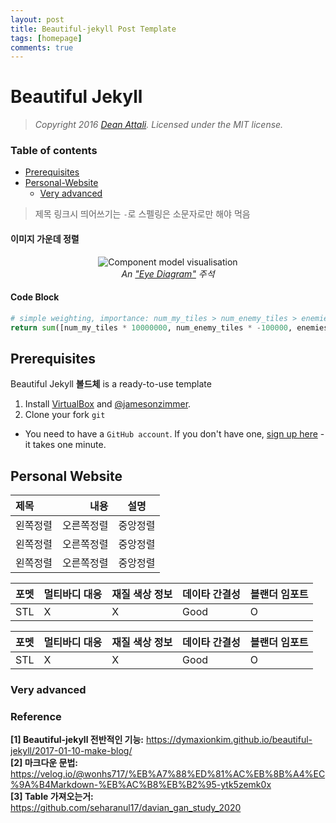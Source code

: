 ```yaml
---
layout: post
title: Beautiful-jekyll Post Template
tags: [homepage]
comments: true
---
```

# Beautiful Jekyll
> *Copyright 2016 [Dean Attali](http://deanattali.com). Licensed under the MIT license.*

### Table of contents
- [Prerequisites](#prerequisites)
- [Personal-Website](#personal-website)
  - [Very advanced](#very-advanced)

> 제목 링크시 띄어쓰기는 `-`로 스펠링은 소문자로만 해야 먹음

#### 이미지 가운데 정렬
<center>
<img src="/assets/img/avatar-icon.png" alt="Component model visualisation">
<br>
<em>An <a href="https://github.com/ouzor/eyediagram">"Eye Diagram"</a> 주석 </em>
</center>

#### Code Block
```python
# simple weighting, importance: num_my_tiles > num_enemy_tiles > enemies_dist
return sum([num_my_tiles * 10000000, num_enemy_tiles * -100000, enemies_dist])
```

## Prerequisites
Beautiful Jekyll **볼드체** is a ready-to-use template

1. Install [VirtualBox](http://virtualbox.org) and [@jamesonzimmer](https://github.com/jamesonzimmer).
2. Clone your fork `git`

- You need to have a `GitHub account`. If you don't have one, [sign up here](https://github.com/join) - it takes one minute.

## Personal Website
  
|제목|내용|설명|
|:---|---:|:---:|
|왼쪽정렬|오른쪽정렬|중앙정렬|
|왼쪽정렬|오른쪽정렬|중앙정렬|
|왼쪽정렬|오른쪽정렬|중앙정렬|

|포멧         |멀티바디 대응  |재질 색상 정보|데이타 간결성|블랜더 임포트|
|-------------|---------------|--------------|-------------|-------------|
|STL          |X              |X             |Good         |O            |

|포멧         |멀티바디 대응  |재질 색상 정보|데이타 간결성|블랜더 임포트|
|--------------------------|----------------------------|---------------------------|--------------------------|--------------------------|
|STL          |X              |X             |Good         |O            |


### Very advanced

### Reference  
**[1] Beautiful-jekyll 전반적인 기능:** https://dymaxionkim.github.io/beautiful-jekyll/2017-01-10-make-blog/  
**[2] 마크다운 문법:** https://velog.io/@wonhs717/%EB%A7%88%ED%81%AC%EB%8B%A4%EC%9A%B4Markdown-%EB%AC%B8%EB%B2%95-ytk5zemk0x  
**[3] Table 가져오는거:** https://github.com/seharanul17/davian_gan_study_2020 
